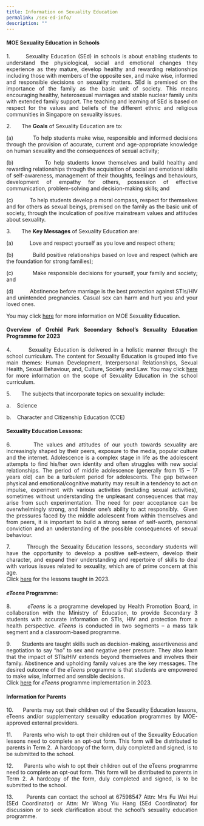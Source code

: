 ```yaml
---
title: Information on Sexuality Education
permalink: /sex-ed-info/
description: ""
---
```

<div align="justify">         

<h4>MOE Sexuality Education in Schools</h4>

<p> 1.       Sexuality Education (SEd) in schools is about enabling students to understand the physiological, social and emotional changes they experience as they mature, develop healthy and rewarding relationships including those with members of the opposite sex, and make wise, informed and responsible decisions on sexuality matters. SEd is premised on the importance of the family as the basic unit of society. This means encouraging healthy, heterosexual marriages and stable nuclear family units with extended family support. The teaching and learning of SEd is based on respect for the values and beliefs of the different ethnic and religious communities in Singapore on sexuality issues.</p>

<p>2.       The <strong>Goals</strong> of Sexuality Education are to:<br>

(a)           To help students make wise, responsible and informed decisions through the provision of accurate, current and age-appropriate knowledge on human sexuality and the consequences of sexual activity;<br>

(b)           To help students know themselves and build healthy and rewarding relationships through the acquisition of social and emotional skills of self-awareness, management of their thoughts, feelings and behaviours, development of empathy for others, possession of effective communication, problem-solving and decision-making skills; and<br>

(c)           To help students develop a moral compass, respect for themselves and for others as sexual beings, premised on the family as the basic unit of society, through the inculcation of positive mainstream values and attitudes about sexuality.</p>

<p>3.       The <strong>Key Messages</strong> of Sexuality Education are:<br>

(a)           Love and respect yourself as you love and respect others;<br>

(b)           Build positive relationships based on love and respect (which are the foundation for strong families);<br>

(c)           Make responsible decisions for yourself, your family and society; and<br>

(d)           Abstinence before marriage is the best protection against STIs/HIV and unintended pregnancies. Casual sex can harm and hurt you and your loved ones.<br>

You may click <a href="https://go.gov.sg/moe-sexuality-education" target="_blank">here</a> for more information on MOE Sexuality Education.

<h4>Overview of Orchid Park Secondary School’s Sexuality Education Programme for 2023</h4>

<p>4.       Sexuality Education is delivered in a holistic manner through the school curriculum. The content for Sexuality Education is grouped into five main themes: Human Development, Interpersonal Relationships, Sexual Health, Sexual Behaviour, and, Culture, Society and Law. You may click <a href="https://go.gov.sg/moe-sexuality-education-scope" target=_blank">here</a> for more information on the scope of Sexuality Education in the school curriculum.</p>

<p>5.       The subjects that incorporate topics on sexuality include:<br>

a.    Science<br>

b.    Character and Citizenship Education (CCE)</p>

<h4>Sexuality Education Lessons:</h4>

<p>6.       The values and attitudes of our youth towards sexuality are increasingly shaped by their peers, exposure to the media, popular culture and the internet. Adolescence is a complex stage in life as the adolescent attempts to find his/her own identity and often struggles with new social relationships. The period of middle adolescence (generally from 15 – 17 years old) can be a turbulent period for adolescents. The gap between physical and emotional/cognitive maturity may result in a tendency to act on impulse, experiment with various activities (including sexual activities), sometimes without understanding the unpleasant consequences that may arise from such experimentation. The need for peer acceptance can be overwhelmingly strong, and hinder one’s ability to act responsibly.  Given the pressures faced by the middle adolescent from within themselves and from peers, it is important to build a strong sense of self-worth, personal conviction and an understanding of the possible consequences of sexual behaviour.</p>

<p>7.       Through the Sexuality Education lessons, secondary students will have the opportunity to develop a positive self-esteem, develop their character, and expand their understanding and repertoire of skills to deal with various issues related to sexuality, which are of prime concern at this age.<br>
Click <a href="/files/SEd/2023%20OPSS%20SEd%20SOW.pdf" target="_blank">here</a> for the lessons taught in 2023.</p>

<h4><em>eTeens</em> Programme:</h4>

<p>8.       <em>eTeens</em> is a programme developed by Health Promotion Board, in collaboration with the Ministry of Education, to provide Secondary 3 students with accurate information on STIs, HIV and protection from a health perspective. <em>eTeens</em> is conducted in two segments – a mass talk segment and a classroom-based programme.</p>

<p>9.       Students are taught skills such as decision-making, assertiveness and negotiation to say “no” to sex and negative peer pressure. They also learn that the impact of STIs/HIV extends beyond themselves and involves their family. Abstinence and upholding family values are the key messages. The desired outcome of the <em>eTeens</em> programme is that students are empowered to make wise, informed and sensible decisions.<br>
Click <a href="/files/SEd/2023%20OPSS%20SEd%20eTeens%20SOW.pdf" target="_blank">here</a> for <em>eTeens</em> programme implementation in 2023.
</p>

<h4>Information for Parents</h4>

<p>10.      Parents may opt their children out of the Sexuality Education lessons, eTeens and/or supplementary sexuality education programmes by MOE-approved external providers.</p>

<p>11.      Parents who wish to opt their children out of the Sexuality Education lessons need to complete an opt-out form. This form will be distributed to parents in Term 2.  A hardcopy of the form, duly completed and signed, is to be submitted to the school.</p>

<p>12.      Parents who wish to opt their children out of the eTeens programme need to complete an opt-out form. This form will be distributed to parents in Term 2. A hardcopy of the form, duly completed and signed, is to be submitted to the school.</p>

<p>13.      Parents can contact the school at 67598547 Attn: Mrs Fu Wei Hui (SEd Coordinator) or Attn: Mr Wong Yiu Hang (SEd Coordinator) for discussion or to seek clarification about the school’s sexuality education programme.</p>
	
</div>